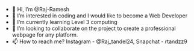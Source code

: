 - 👋 Hi, I’m @Raj-Ramesh
- 👀 I’m interested in coding and I would like to become a Web Developer 
- 🌱 I’m currently learning Level 3 computing
- 💞️ I’m looking to collaborate on the project to create a professional webpage for any platform.
- 📫 How to reach me? Instagram - @Raj_tandel24, Snapchat - rtandzz9

<!---
Raj-Ramesh/Raj is a ✨ special ✨ repository because its `README.md` (this file) appears on your GitHub profile.
You can click the Preview link to take a look at your changes.
--->
